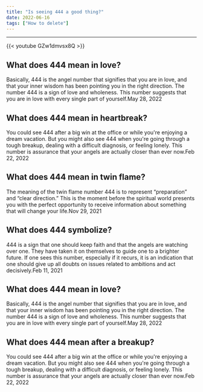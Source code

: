 ```yaml
---
title: "Is seeing 444 a good thing?"
date: 2022-06-16
tags: ["How to delete"]
---
```


---
{{< youtube GZw1dmvsx8Q >}}
## What does 444 mean in love?
Basically, 444 is the angel number that signifies that you are in love, and that your inner wisdom has been pointing you in the right direction. The number 444 is a sign of love and wholeness. This number suggests that you are in love with every single part of yourself.May 28, 2022

## What does 444 mean in heartbreak?
You could see 444 after a big win at the office or while you're enjoying a dream vacation. But you might also see 444 when you're going through a tough breakup, dealing with a difficult diagnosis, or feeling lonely. This number is assurance that your angels are actually closer than ever now.Feb 22, 2022

## What does 444 mean in twin flame?
The meaning of the twin flame number 444 is to represent “preparation” and “clear direction.” This is the moment before the spiritual world presents you with the perfect opportunity to receive information about something that will change your life.Nov 29, 2021

## What does 444 symbolize?
444 is a sign that one should keep faith and that the angels are watching over one. They have taken it on themselves to guide one to a brighter future. If one sees this number, especially if it recurs, it is an indication that one should give up all doubts on issues related to ambitions and act decisively.Feb 11, 2021

## What does 444 mean in love?
Basically, 444 is the angel number that signifies that you are in love, and that your inner wisdom has been pointing you in the right direction. The number 444 is a sign of love and wholeness. This number suggests that you are in love with every single part of yourself.May 28, 2022

## What does 444 mean after a breakup?
You could see 444 after a big win at the office or while you're enjoying a dream vacation. But you might also see 444 when you're going through a tough breakup, dealing with a difficult diagnosis, or feeling lonely. This number is assurance that your angels are actually closer than ever now.Feb 22, 2022

